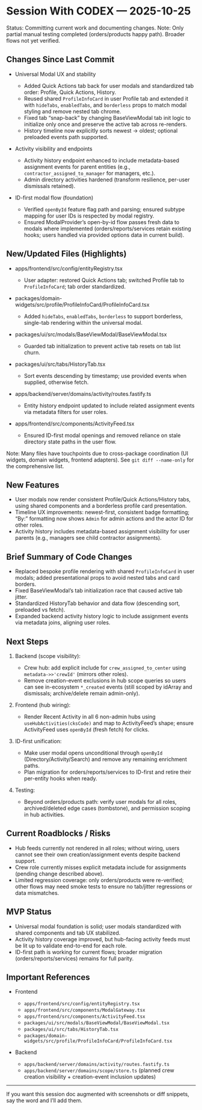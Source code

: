 # Session With CODEX — 2025-10-25

Status: Committing current work and documenting changes. Note: Only partial manual testing completed (orders/products happy path). Broader flows not yet verified.

## Changes Since Last Commit

- Universal Modal UX and stability
  - Added Quick Actions tab back for user modals and standardized tab order: Profile, Quick Actions, History.
  - Reused shared `ProfileInfoCard` in user Profile tab and extended it with `hideTabs`, `enabledTabs`, and `borderless` props to match modal styling and remove nested tab chrome.
  - Fixed tab “snap-back” by changing BaseViewModal tab init logic to initialize only once and preserve the active tab across re-renders.
  - History timeline now explicitly sorts newest → oldest; optional preloaded events path supported.

- Activity visibility and endpoints
  - Activity history endpoint enhanced to include metadata-based assignment events for parent entities (e.g., `contractor_assigned_to_manager` for managers, etc.).
  - Admin directory activities hardened (transform resilience, per-user dismissals retained).

- ID-first modal flow (foundation)
  - Verified `openById` feature flag path and parsing; ensured subtype mapping for user IDs is respected by modal registry.
  - Ensured ModalProvider’s open-by-id flow passes fresh data to modals where implemented (orders/reports/services retain existing hooks; users handled via provided options data in current build).

## New/Updated Files (Highlights)

- apps/frontend/src/config/entityRegistry.tsx
  - User adapter: restored Quick Actions tab; switched Profile tab to `ProfileInfoCard`; tab order standardized.

- packages/domain-widgets/src/profile/ProfileInfoCard/ProfileInfoCard.tsx
  - Added `hideTabs`, `enabledTabs`, `borderless` to support borderless, single-tab rendering within the universal modal.

- packages/ui/src/modals/BaseViewModal/BaseViewModal.tsx
  - Guarded tab initialization to prevent active tab resets on tab list churn.

- packages/ui/src/tabs/HistoryTab.tsx
  - Sort events descending by timestamp; use provided events when supplied, otherwise fetch.

- apps/backend/server/domains/activity/routes.fastify.ts
  - Entity history endpoint updated to include related assignment events via metadata filters for user roles.

- apps/frontend/src/components/ActivityFeed.tsx
  - Ensured ID-first modal openings and removed reliance on stale directory state paths in the user flow.

Note: Many files have touchpoints due to cross-package coordination (UI widgets, domain widgets, frontend adapters). See `git diff --name-only` for the comprehensive list.

## New Features

- User modals now render consistent Profile/Quick Actions/History tabs, using shared components and a borderless profile card presentation.
- Timeline UX improvements: newest-first, consistent badge formatting; “By:” formatting now shows `Admin` for admin actions and the actor ID for other roles.
- Activity history includes metadata-based assignment visibility for user parents (e.g., managers see child contractor assignments).

## Brief Summary of Code Changes

- Replaced bespoke profile rendering with shared `ProfileInfoCard` in user modals; added presentational props to avoid nested tabs and card borders.
- Fixed BaseViewModal’s tab initialization race that caused active tab jitter.
- Standardized HistoryTab behavior and data flow (descending sort, preloaded vs fetch).
- Expanded backend activity history logic to include assignment events via metadata joins, aligning user roles.

## Next Steps

1. Backend (scope visibility):
   - Crew hub: add explicit include for `crew_assigned_to_center` using `metadata->>'crewId'` (mirrors other roles).
   - Remove creation-event exclusions in hub scope queries so users can see in-ecosystem `*_created` events (still scoped by idArray and dismissals; archive/delete remain admin-only).

2. Frontend (hub wiring):
   - Render Recent Activity in all 6 non-admin hubs using `useHubActivities(cksCode)` and map to ActivityFeed’s shape; ensure ActivityFeed uses `openById` (fresh fetch) for clicks.

3. ID-first unification:
   - Make user modal opens unconditional through `openById` (Directory/Activity/Search) and remove any remaining enrichment paths.
   - Plan migration for orders/reports/services to ID-first and retire their per-entity hooks when ready.

4. Testing:
   - Beyond orders/products path: verify user modals for all roles, archived/deleted edge cases (tombstone), and permission scoping in hub activities.

## Current Roadblocks / Risks

- Hub feeds currently not rendered in all roles; without wiring, users cannot see their own creation/assignment events despite backend support.
- Crew role currently misses explicit metadata include for assignments (pending change described above).
- Limited regression coverage: only orders/products were re-verified; other flows may need smoke tests to ensure no tab/jitter regressions or data mismatches.

## MVP Status

- Universal modal foundation is solid; user modals standardized with shared components and tab UX stabilized.
- Activity history coverage improved, but hub-facing activity feeds must be lit up to validate end-to-end for each role.
- ID-first path is working for current flows; broader migration (orders/reports/services) remains for full parity.

## Important References

- Frontend
  - `apps/frontend/src/config/entityRegistry.tsx`
  - `apps/frontend/src/components/ModalGateway.tsx`
  - `apps/frontend/src/components/ActivityFeed.tsx`
  - `packages/ui/src/modals/BaseViewModal/BaseViewModal.tsx`
  - `packages/ui/src/tabs/HistoryTab.tsx`
  - `packages/domain-widgets/src/profile/ProfileInfoCard/ProfileInfoCard.tsx`

- Backend
  - `apps/backend/server/domains/activity/routes.fastify.ts`
  - `apps/backend/server/domains/scope/store.ts` (planned crew creation visibility + creation-event inclusion updates)

---

If you want this session doc augmented with screenshots or diff snippets, say the word and I’ll add them.


